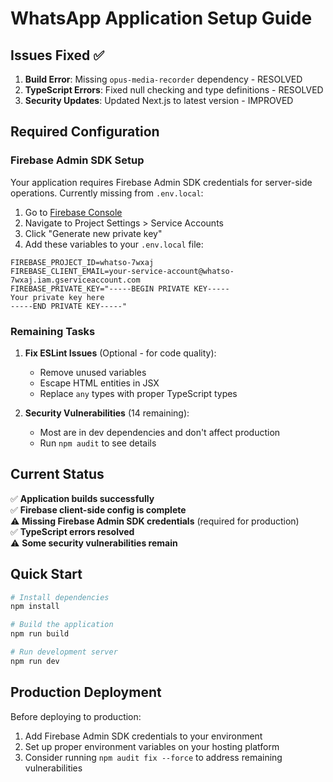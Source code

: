 # WhatsApp Application Setup Guide

## Issues Fixed ✅

1. **Build Error**: Missing `opus-media-recorder` dependency - RESOLVED
2. **TypeScript Errors**: Fixed null checking and type definitions - RESOLVED
3. **Security Updates**: Updated Next.js to latest version - IMPROVED

## Required Configuration

### Firebase Admin SDK Setup

Your application requires Firebase Admin SDK credentials for server-side operations. Currently missing from `.env.local`:

1. Go to [Firebase Console](https://console.firebase.google.com/)
2. Navigate to Project Settings > Service Accounts
3. Click "Generate new private key"
4. Add these variables to your `.env.local` file:

```env
FIREBASE_PROJECT_ID=whatso-7wxaj
FIREBASE_CLIENT_EMAIL=your-service-account@whatso-7wxaj.iam.gserviceaccount.com
FIREBASE_PRIVATE_KEY="-----BEGIN PRIVATE KEY-----
Your private key here
-----END PRIVATE KEY-----"
```

### Remaining Tasks

1. **Fix ESLint Issues** (Optional - for code quality):
   - Remove unused variables
   - Escape HTML entities in JSX
   - Replace `any` types with proper TypeScript types

2. **Security Vulnerabilities** (14 remaining):
   - Most are in dev dependencies and don't affect production
   - Run `npm audit` to see details

## Current Status

✅ **Application builds successfully**  
✅ **Firebase client-side config is complete**  
⚠️  **Missing Firebase Admin SDK credentials** (required for production)  
✅ **TypeScript errors resolved**  
⚠️  **Some security vulnerabilities remain**  

## Quick Start

```bash
# Install dependencies
npm install

# Build the application
npm run build

# Run development server
npm run dev
```

## Production Deployment

Before deploying to production:
1. Add Firebase Admin SDK credentials to your environment
2. Set up proper environment variables on your hosting platform
3. Consider running `npm audit fix --force` to address remaining vulnerabilities
